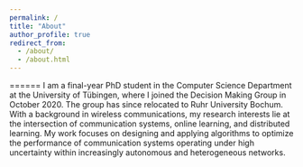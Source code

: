 ```yaml
---
permalink: /
title: "About"
author_profile: true
redirect_from: 
  - /about/
  - /about.html
---
```



======
I am a final-year PhD student in the Computer Science Department at the University of Tübingen, where I joined the Decision Making Group in October 2020. The group has since relocated to Ruhr University Bochum. With a background in wireless communications, my research interests lie at the intersection of communication systems, online learning, and distributed learning. My work focuses on designing and applying algorithms to optimize the performance of communication systems operating under high uncertainty within increasingly autonomous and heterogeneous networks.
